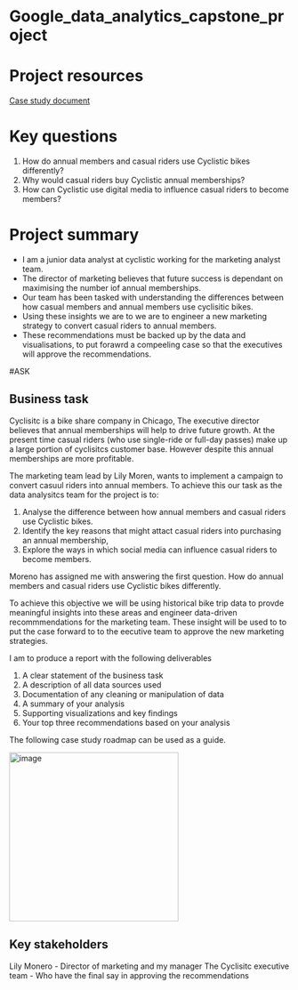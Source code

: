 # Google_data_analytics_capstone_project

# Project resources 

[Case study document](https://www.coursera.org/learn/google-data-analytics-capstone/supplement/7PGIT/case-study-1-how-does-a-bike-share-navigate-speedy-success)

# Key questions

1. How do annual members and casual riders use Cyclistic bikes differently?
2. Why would casual riders buy Cyclistic annual memberships?
3. How can Cyclistic use digital media to influence casual riders to become members?


# Project summary 

- I am a junior data analyst at cyclistic working for the marketing analyst team.
- The director of marketing believes that future success is dependant on maximising the number iof annual memberships.
- Our team has been tasked with understanding the differences between how casual members and annual members use cyclisitic bikes.
- Using these insights we are to we are to engineer a new marketing strategy to convert casual riders to annual members.
- These recommendations must be backed up by the data and visualisations, to put forawrd a compeeling case so that the executives will approve the recommendations.


#ASK

## Business task


Cyclisitc is a bike share company in Chicago, The executive director believes that annual memberships will help to drive future growth.
At the present time casual riders (who use single-ride or full-day passes) make up a large portion of cyclisitcs customer base.
However despite this annual memberships are more profitable.

The marketing team lead by Lily Moren, wants to implement a campaign to convert casuul riders into annual members. To achieve this our task as the data 
analysitcs team for the project is to:

1. Analyse the difference between how annual members and casual riders use Cyclistic bikes.
2. Identify the key reasons that might attact casual riders into purchasing an annual membership,
3. Explore the ways in which social media can influence casual riders to become members.

Moreno has assigned me with answering the first question. How do annual members and casual riders use Cyclistic bikes differently.   

To achieve this objective we will be using historical bike trip data to provde meaningful insights into these areas and engineer
data-driven recommmendations for the marketing team. These insight will be used to to put the case forward to to the eecutive team to approve the new
marketing strategies.

I am to produce a report with the following deliverables

1. A clear statement of the business task
2. A description of all data sources used
3. Documentation of any cleaning or manipulation of data
4. A summary of your analysis
5. Supporting visualizations and key findings
6. Your top three recommendations based on your analysis

The following case study roadmap can be used as a guide.

<img width="304" alt="image" src="https://github.com/user-attachments/assets/ad8a6050-4840-41bb-a41b-d48d84fcc7b6" />

## Key stakeholders

Lily Monero - Director of marketing and my manager
The Cyclisitc executive team - Who have the final say in approving the recommendations
